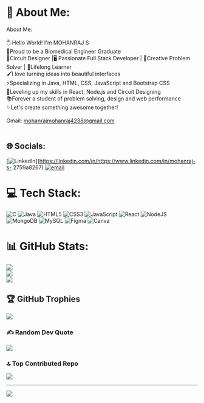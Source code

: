 # 💫 About Me:
About Me:<br><br>🖐️Hello World! I'm MOHANRAJ S<br>👑Proud to be a Biomedical Engineer Graduate<br>🔌Circuit Designer |🖥️ Passionate Full Stack Developer  | 🧩Creative Problem Solver | 🚀Lifelong Learner<br>🖌️I love turning ideas into beautiful interfaces<br>⚡Specializing in Java, HTML, CSS, JavaScript and Bootstrap CSS<br>🧠Leveling up my skills in React, Node.js and Circuit Designing<br>📚Forever a student of problem solving, design and web performance<br>✨Let's create something awesome together!<br><br>Gmail: mohanrajmohanraj4238@gmail.com<br> <br>


## 🌐 Socials:
[![LinkedIn](https://img.shields.io/badge/LinkedIn-%230077B5.svg?logo=linkedin&logoColor=white)](https://linkedin.com/in/https://www.linkedin.com/in/mohanraj-s- 2759a8267) [![email](https://img.shields.io/badge/Email-D14836?logo=gmail&logoColor=white)](mailto:mohanrajmohanraj4238@gmail.com) 

# 💻 Tech Stack:
![C](https://img.shields.io/badge/c-%2300599C.svg?style=for-the-badge&logo=c&logoColor=white) ![Java](https://img.shields.io/badge/java-%23ED8B00.svg?style=for-the-badge&logo=openjdk&logoColor=white) ![HTML5](https://img.shields.io/badge/html5-%23E34F26.svg?style=for-the-badge&logo=html5&logoColor=white) ![CSS3](https://img.shields.io/badge/css3-%231572B6.svg?style=for-the-badge&logo=css3&logoColor=white) ![JavaScript](https://img.shields.io/badge/javascript-%23323330.svg?style=for-the-badge&logo=javascript&logoColor=%23F7DF1E) ![React](https://img.shields.io/badge/react-%2320232a.svg?style=for-the-badge&logo=react&logoColor=%2361DAFB) ![NodeJS](https://img.shields.io/badge/node.js-6DA55F?style=for-the-badge&logo=node.js&logoColor=white) ![MongoDB](https://img.shields.io/badge/MongoDB-%234ea94b.svg?style=for-the-badge&logo=mongodb&logoColor=white) ![MySQL](https://img.shields.io/badge/mysql-4479A1.svg?style=for-the-badge&logo=mysql&logoColor=white) ![Figma](https://img.shields.io/badge/figma-%23F24E1E.svg?style=for-the-badge&logo=figma&logoColor=white) ![Canva](https://img.shields.io/badge/Canva-%2300C4CC.svg?style=for-the-badge&logo=Canva&logoColor=white)
# 📊 GitHub Stats:
![](https://github-readme-stats.vercel.app/api?username=mohanrajhere&theme=github_dark_dimmed&hide_border=true&include_all_commits=false&count_private=false)<br/>
![](https://nirzak-streak-stats.vercel.app/?user=mohanrajhere&theme=github_dark_dimmed&hide_border=true)<br/>
![](https://github-readme-stats.vercel.app/api/top-langs/?username=mohanrajhere&theme=github_dark_dimmed&hide_border=true&include_all_commits=false&count_private=false&layout=compact)

## 🏆 GitHub Trophies
![](https://github-profile-trophy.vercel.app/?username=mohanrajhere&theme=synthwave&no-frame=false&no-bg=false&margin-w=4)

### ✍️ Random Dev Quote
![](https://quotes-github-readme.vercel.app/api?type=horizontal&theme=merko)

### 🔝 Top Contributed Repo
![](https://github-contributor-stats.vercel.app/api?username=mohanrajhere&limit=5&theme=one_dark_pro&combine_all_yearly_contributions=true)

---
[![](https://visitcount.itsvg.in/api?id=mohanrajhere&icon=0&color=0)](https://visitcount.itsvg.in)

<!-- Proudly created with GPRM ( https://gprm.itsvg.in ) -->

